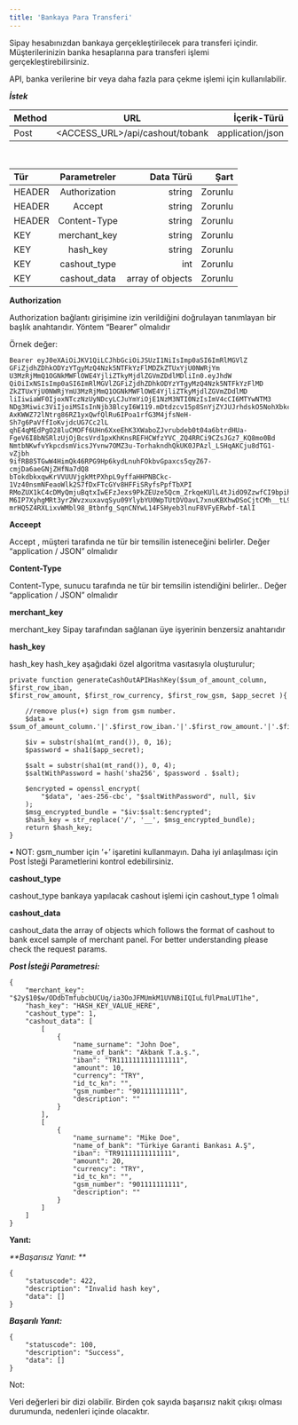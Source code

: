 ```yaml
---
title: 'Bankaya Para Transferi'
---
```


Sipay hesabınızdan bankaya gerçekleştirilecek para transferi içindir. Müşterilerinizin banka hesaplarına para transferi işlemi gerçekleştirebilirsiniz.

API, banka verilerine bir veya daha fazla para çekme işlemi için kullanılabilir.

_**İstek**_

| Method                        | URL                        | İçerik-Türü         |
| :-------------------------- | :---------------------------: | -------------------: |
| Post | <ACCESS_URL>/api/cashout/tobank | application/json |

</br>

| Tür                        | Parametreler                         | Data Türü         |  Şart         |
| :-------------------------- | :---------------------------: | -------------------: | -------------------: |
| HEADER | Authorization | string | Zorunlu |
| HEADER | Accept | string | Zorunlu |
| HEADER | Content-Type | string | Zorunlu |
| KEY | merchant_key | string | Zorunlu |
| KEY | hash_key | string | Zorunlu |
| KEY | cashout_type | int | Zorunlu |
| KEY | cashout_data | array of objects | Zorunlu |

**Authorization**

Authorization bağlantı girişimine izin verildiğini doğrulayan tanımlayan bir başlık anahtarıdır. Yöntem “Bearer” olmalıdır

Örnek değer:<br />
``` markup
Bearer eyJ0eXAiOiJKV1QiLCJhbGciOiJSUzI1NiIsImp0aSI6ImRlMGVlZ
GFiZjdhZDhkODYzYTgyMzQ4Nzk5NTFkYzFlMDZkZTUxYjU0NWRjYm
U3MzRjMmQ1OGNkMWFlOWE4YjliZTkyMjdlZGVmZDdlMDliIn0.eyJhdW
QiOiIxNSIsImp0aSI6ImRlMGVlZGFiZjdhZDhkODYzYTgyMzQ4Nzk5NTFkYzFlMD
ZkZTUxYjU0NWRjYmU3MzRjMmQ1OGNkMWFlOWE4YjliZTkyMjdlZGVmZDdlMD
liIiwiaWF0IjoxNTczNzUyNDcyLCJuYmYiOjE1NzM3NTI0NzIsImV4cCI6MTYwNTM3
NDg3Miwic3ViIjoiMSIsInNjb3BlcyI6W119.mDtdzcv15p8SnYjZYJUJrhdskO5NohXbkc
AxKWWZ72lNtrg86RZ1yxQwfQlRu6IPoa1rfG3M4jfsNeH-Sh7g6PaVffIoKvjdcUG7Cc2lL
qhE4qMEdPgO28luCMOFf6UHn6XxeEhK3XWaboZJvrubdeb0t04a6btrdHUa-FgeV6I8bNSRlzUjOjBcsVrd1pxKhKnsREFHCWfzYVC_ZQ4RRCi9CZsJGz7_KQ8mo0Bd
NmtbNKwfvYkpcdsmVicsJYvnw7OMZ3u-TorhakndhQkUK0JPAzl_LSHqAKCju8dTG1-vZjbh
9ifRB85TGwW4HimQk46RPG9Hp6kydLnuhFOkbvGpaxcs5qyZ67-cmjDa6aeGNjZHfNa7dQ8
bTokdbkxqwKrVVUUVjgkMtPXhpL9yffaHHPNBCkc-1Vz40nsmNFeaoWlk2S7fDxFTcGYv8HFFiSRyfsPpfTbXPI
RMoZUX1kC4cDMyQmjuBqtxIwEFzJexs9PkZEUze5Qcm_ZrkqeKUlL4tJidO9ZzwfCI9bpihMATHlDy
M6IP7XyhgMRt3yr2WvzxuxavqSyu09YlybYU0WpTUtDVOavL7xnuKBXhwDSoCjtCMh__tL9ZfK9lDvq6
mrHQ5Z4RXLixvWMbl98_Btbnfg_SqnCNYwL14FSHyeb3lnuF8VFyERwbf-tAlI
```
**Acceept**

Accept , müşteri tarafında ne tür bir temsilin isteneceğini belirler. Değer “application / JSON” olmalıdır

**Content-Type**

Content-Type, sunucu tarafında ne tür bir temsilin istendiğini belirler.. Değer “application / JSON” olmalıdır 

**merchant_key**

merchant_key Sipay tarafından sağlanan üye işyerinin benzersiz anahtarıdır 

**hash_key**

hash_key hash_key aşağıdaki özel algoritma vasıtasıyla oluşturulur;


``` markup
private function generateCashOutAPIHashKey($sum_of_amount_column, $first_row_iban, 
$first_row_amount, $first_row_currency, $first_row_gsm, $app_secret ){

    //remove plus(+) sign from gsm number.
    $data = $sum_of_amount_column.'|'.$first_row_iban.'|'.$first_row_amount.'|'.$first_row_currency.'|'.$first_row_gsm;

    $iv = substr(sha1(mt_rand()), 0, 16);
    $password = sha1($app_secret);

    $salt = substr(sha1(mt_rand()), 0, 4);
    $saltWithPassword = hash('sha256', $password . $salt);

    $encrypted = openssl_encrypt(
        "$data", 'aes-256-cbc', "$saltWithPassword", null, $iv
    );
    $msg_encrypted_bundle = "$iv:$salt:$encrypted";
    $hash_key = str_replace('/', '__', $msg_encrypted_bundle);
    return $hash_key;
}
```
•	NOT:  gsm_number için ‘+’ işaretini kullanmayın. Daha iyi anlaşılması için Post İsteği  Parametlerini kontrol edebilirsiniz.

**cashout_type**

cashout_type   bankaya yapılacak cashout işlemi için cashout_type 1 olmalı

**cashout_data**

cashout_data the array of objects which follows the format of cashout to bank excel sample of merchant panel. For better understanding please check the request params.


**_Post İsteği Parametresi:_**

``` markup
{
    "merchant_key": "$2y$10$w/ODdbTmfubcbUCUq/ia3OoJFMUmkM1UVNBiIQIuLfUlPmaLUT1he",
    "hash_key": "HASH_KEY_VALUE_HERE",
    "cashout_type": 1,
    "cashout_data": [
        [
            {
                "name_surname": "John Doe",
                "name_of_bank": "Akbank T.a.ş.",
                "iban": "TR1111111111111111",
                "amount": 10,
                "currency": "TRY",
                "id_tc_kn": "",
                "gsm_number": "901111111111",
                "description": ""
            }
        ], 
        [
            {
                "name_surname": "Mike Doe",
                "name_of_bank": "Türkiye Garanti Bankası A.Ş",
                "iban": "TR91111111111111",
                "amount": 20,
                "currency": "TRY",
                "id_tc_kn": "",
                "gsm_number": "901111111111",
                "description": ""
            }
        ]
    ]
}
```

**Yanıt:**

_**Başarısız Yanıt: **_

``` markup
{
    "statuscode": 422,
    "description": "Invalid hash key",
    "data": []
}
```

**_Başarılı Yanıt:_**

``` markup
{
    "statuscode": 100,
    "description": "Success",
    "data": []
}
```
Not:

Veri değerleri bir dizi olabilir. Birden çok sayıda başarısız nakit çıkışı olması durumunda, nedenleri içinde olacaktır. 




